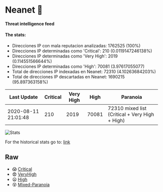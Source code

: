 # Neanet :hocho:
#### Threat intelligence feed
#### The stats:

- Direcciones IP con mala reputacion analizadas: 1762525 (100%)
- Direcciones IP determinadas como 'Critical':  210 (0.0119147246138%)
- Direcciones IP determinadas como 'Very High':  2019 (0.114551566644%)
- Direcciones IP determinadas como 'High':  70081 (3.97617055077)
- Total de direcciones IP indexadas en Neanet:  72310 (4.10263684203%)
- Total de direcciones IP descartadas en Neanet:  1690215 (95.897363158%)

| Last Update | Critical | Very High | High | Paranoia |
| --- | --- | --- | --- | --- |
| 2020-08-11 21:01:48 | 210 | 2019 | 70081 | 72310 mixed list (Critical + Very High + High)|

![Stats](https://docs.google.com/spreadsheets/d/e/2PACX-1vSnaNMIXVabIpDJjufMlzH7poXnshF3mgd8Is1g9ytUEzVsP5my4Trn8f-xkoLLQ38xpL3HtmUexLo6/pubchart?oid=501124687&format=image)

For the historical stats go to: [link](/stats.csv)
## Raw
- :scream: [Critical](https://raw.githubusercontent.com/JavaGarcia/Neanet/master/blacklists/neanet_critical.txt)
- :fearful: [VeryHigh](https://raw.githubusercontent.com/JavaGarcia/Neanet/master/blacklists/neanet_veryHigh.txtt)
- :frowning: [High](https://raw.githubusercontent.com/JavaGarcia/Neanet/master/blacklists/neanet_high.txt)
- :dizzy_face: [Mixed-Paranoia](https://raw.githubusercontent.com/JavaGarcia/Neanet/master/blacklists/neanet_all.txt)














































































































